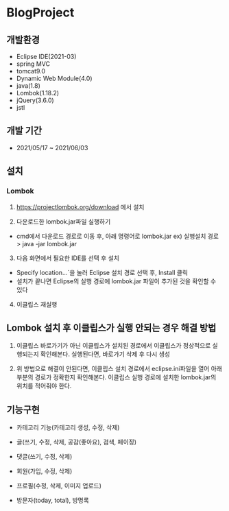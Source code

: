 # BlogProject

## 개발환경
- Eclipse IDE(2021-03)
- spring MVC
- tomcat9.0
- Dynamic Web Module(4.0)
- java(1.8)
- Lombok(1.18.2)
- jQuery(3.6.0)
- jstl
## 개발 기간 
- 2021/05/17 ~ 2021/06/03 

## 설치 

### Lombok
1. https://projectlombok.org/download 에서 설치

2. 다운로드한 lombok.jar파일 실행하기
 - cmd에서 다운로드 경로로 이동 후, 아래 명령어로 lombok.jar ex) 실행설치 경로> java -jar lombok.jar

3. 다음 화면에서 필요한 IDE를 선택 후 설치
 - Specify location...`을 눌러 Eclipse 설치 경로 선택 후, Install 클릭
 - 설치가 끝나면 Eclipse의 실행 경로에 lombok.jar 파일이 추가된 것을 확인할 수 있다
 
4. 이클립스 재실행

## Lombok 설치 후 이클립스가 실행 안되는 경우 해결 방법
1. 이클립스 바로가기가 아닌 이클립스가 설치된 경로에서 이클립스가 정상적으로 실행되는지 확인해본다. 실행된다면, 바로가기 삭제 후 다시 생성

2. 위 방법으로 해결이 안된다면, 이클립스 설치 경로에서 eclipse.ini파일을 열어 아래 부분의 경로가 정확한지 확인해본다. 이클립스 실행 경로에 설치한 lombok.jar의 위치를 적어줘야 한다.

## 기능구현
- 카테고리 기능(카테고리 생성, 수정, 삭제)

- 글(쓰기, 수정, 삭제, 공감(좋아요),  검색, 페이징)

- 댓글(쓰기, 수정, 삭제)

- 회원(가입, 수정, 삭제)

- 프로필(수정, 삭제, 이미지 업로드)

- 방문자(today, total), 방명록
